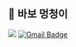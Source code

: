 <div align="center">
  
  ## 🌱 바보 멍청이

   <a href="https://hits.seeyoufarm.com"><img src="https://hits.seeyoufarm.com/api/count/incr/badge.svg?url=https%3A%2F%2Fgithub.com%2Fjoon6093&count_bg=%23000000&title_bg=%23555555&icon=github.svg&icon_color=%23E7E7E7&title=Github&edge_flat=true"/></a>
  [![Gmail Badge](https://img.shields.io/badge/-joon6093@naver.com-c14438?style=flat&logo=Gmail&logoColor=white&link=mailto:joon6093@naver.com)](mailto:joon6093@naver.com)
  
</div>
